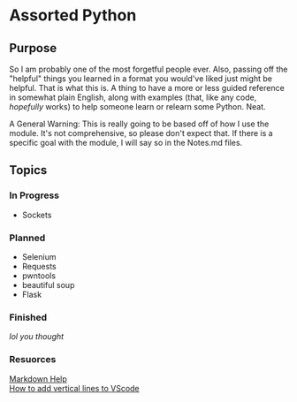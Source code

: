 # Assorted Python

## Purpose
So I am probably one of the most forgetful people ever. Also, passing off the "helpful" things you learned in a format you would've liked just might be helpful. That is what this is. A thing to have a more or less guided reference in somewhat plain English, along with examples (that, like any code, *hopefully* works) to help someone learn or relearn some Python. Neat. 
  
A General Warning: This is really going to be based off of how I use the module. It's not comprehensive, so please don't expect that. If there is a specific goal with the module, I will say so in the Notes.md files.

## Topics
### In Progress
* Sockets

### Planned
* Selenium
* Requests
* pwntools
* beautiful soup
* Flask

### Finished
*lol you thought*

### Resuorces
[Markdown Help](https://github.com/adam-p/markdown-here/wiki/Markdown-Cheatsheet#links)  
[How to add vertical lines to VScode](https://stackoverflow.com/questions/29968499/vertical-rulers-in-visual-studio-code)  
